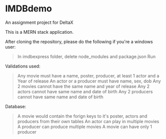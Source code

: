 # IMDBdemo
An assignment project for DeltaX

This is a MERN stack application.

After cloning the repository, please do the following if you're a windows user:
>In imdbexpress folder, delete node_modules and package.json
>Run <npm install>

Validations used:
>Any movie must have a name, poster, producer, at least 1 actor and a Year of release
>An actor or a producer must have name, sex, dob
>Any 2 movies cannot have the same name and year of release
>Any 2 actors cannot have same name and date of birth
>Any 2 producers cannot have same name and date of birth

Database:
>A movie would contain the forign keys to it's poster, actors and producers from their own tables
>An actor can play in multiple movies
>A producer can produce multiple movies
>A movie can have only 1 producer
